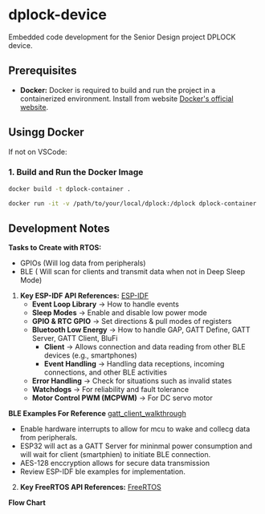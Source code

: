 # dplock-device
Embedded code development for the Senior Design project DPLOCK device.

## Prerequisites
- **Docker:** Docker is required to build and run the project in a containerized environment. Install from website [Docker's official website](https://www.docker.com/get-started).

## Usingg Docker
If not on VSCode:
### 1. Build and Run the Docker Image

```bash
docker build -t dplock-container .

docker run -it -v /path/to/your/local/dplock:/dplock dplock-container
``` 

## Development Notes

**Tasks to Create with RTOS:**
- GPIOs (Will log data from peripherals)
- BLE ( Will scan for clients and transmit data when not in Deep Sleep Mode)

1. **Key ESP-IDF API References:** 
[ESP-IDF](https://docs.espressif.com/projects/esp-idf/en/stable/esp32/index.html)
   - **Event Loop Library** -> How to handle events
   - **Sleep Modes** -> Enable and disable low power mode
   - **GPIO & RTC GPIO** -> Set directions & pull modes of registers
   - **Bluetooth Low Energy** -> How to handle GAP, GATT Define, GATT Server, GATT Client, BluFi
     - **Client** -> Allows connection and data reading from other BLE devices (e.g., smartphones)
     - **Event Handling** -> Handling data receptions, incoming connections, and other BLE activities
   - **Error Handling** -> Check for situations such as invalid states
   - **Watchdogs** -> For reliability and fault tolerance
   - **Motor Control PWM (MCPWM)** -> For DC servo motor

**BLE Examples For Reference**
[gatt_client_walkthrough](https://github.com/espressif/esp-idf/blob/v5.3/examples/bluetooth/bluedroid/ble/gatt_security_client/tutorial/Gatt_Security_Client_Example_Walkthrough.md)
- Enable hardware interrupts to allow for mcu to wake and collecg data from peripherals.
- ESP32 will act as a GATT Server for mininmal power consumption and will wait for client (smartphien) to initiate BLE connection.
- AES-128 enccryption allows for secure data transmission
- Review ESP-IDF ble examples for implementation.



2. **Key FreeRTOS API References:**
   [FreeRTOS](https://www.freertos.org/Documentation/RTOS_book.html)

**Flow Chart**
  


